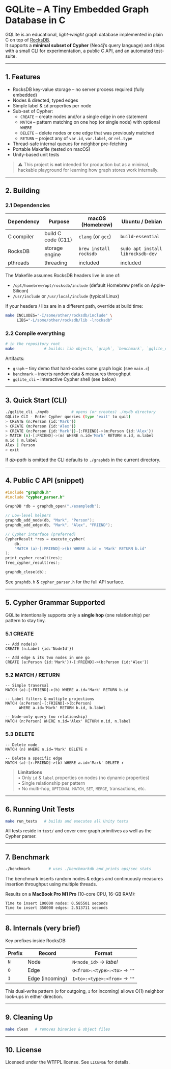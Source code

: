 # GQLite – A Tiny Embedded Graph Database in C

GQLite is an educational, *light-weight* graph database implemented in plain C on top of [RocksDB](https://github.com/facebook/rocksdb).  
It supports a **minimal subset of Cypher** (Neo4j’s query language) and ships with a small CLI for experimentation, a public C API, and an automated test-suite.

---

## 1. Features

* RocksDB key-value storage – no server process required (fully embedded)
* Nodes & directed, typed edges
* Simple label & `id` properties per node
* Sub-set of Cypher:
  * `CREATE` – create nodes and/or a single edge in one statement
  * `MATCH`  – pattern matching on one hop (or single node) with optional `WHERE`
  * `DELETE` – delete nodes or one edge that was previously matched
  * `RETURN` – project any of  `var.id`, `var.label`, or `rel.type`
* Thread-safe internal queues for neighbor pre-fetching
* Portable Makefile (tested on macOS)
* Unity-based unit tests

> ⚠️ This project is **not** intended for production but as a minimal, hackable playground for learning how graph stores work internally.

---

## 2. Building

### 2.1 Dependencies

| Dependency | Purpose | macOS (Homebrew) | Ubuntu / Debian |
|------------|---------|------------------|-----------------|
| C compiler | build C code (C11) | `clang` (or `gcc`) | `build-essential` |
| RocksDB    | storage engine | `brew install rocksdb` | `sudo apt install librocksdb-dev` |
| pthreads   | threading | included | included |

The Makefile assumes RocksDB headers live in one of:

* `/opt/homebrew/opt/rocksdb/include` (default Homebrew prefix on Apple-Silicon)
* `/usr/include` or `/usr/local/include` (typical Linux)

If your headers / libs are in a different path, override at build time:

```bash
make INCLUDES="-I/some/other/rocksdb/include" \
     LIBS="-L/some/other/rocksdb/lib -lrocksdb"
```

### 2.2 Compile everything

```bash
# in the repository root
make             # builds: lib objects, `graph`, `benchmark`, `gqlite_cli`
```

Artifacts:

* `graph`        – tiny demo that hard-codes some graph logic (see `main.c`)
* `benchmark`    – inserts random data & measures throughput
* `gqlite_cli`   – interactive Cypher shell (see below)

---

## 3. Quick Start (CLI)

```bash
./gqlite_cli ./mydb          # opens (or creates) ./mydb directory
GQLite CLI - Enter Cypher queries (type 'exit' to quit)
> CREATE (n:Person {id:'Mark'})
> CREATE (m:Person {id:'Alex'})
> CREATE (n:Person {id:'Mark'})-[:FRIEND]->(m:Person {id:'Alex'})
> MATCH (n)-[:FRIEND]->(m) WHERE n.id='Mark' RETURN m.id, m.label
m.id | m.label
Alex | Person
> exit
```

If *db-path* is omitted the CLI defaults to `./graphdb` in the current directory.

---

## 4. Public C API (snippet)

```c
#include "graphdb.h"
#include "cypher_parser.h"

GraphDB *db = graphdb_open("./exampledb");

// Low-level helpers
graphdb_add_node(db, "Mark", "Person");
graphdb_add_edge(db, "Mark", "Alex", "FRIEND");

// Cypher interface (preferred)
CypherResult *res = execute_cypher(
    db,
    "MATCH (a)-[:FRIEND]->(b) WHERE a.id = 'Mark' RETURN b.id"
);
print_cypher_result(res);
free_cypher_result(res);

graphdb_close(db);
```

See `graphdb.h` & `cypher_parser.h` for the full API surface.

---

## 5. Cypher Grammar Supported

GQLite intentionally supports only a **single hop** (one relationship) per pattern to stay tiny.

### 5.1 CREATE

```cypher
-- Add node(s)
CREATE (n:Label {id:'NodeId'})

-- Add edge & its two nodes in one go
CREATE (a:Person {id:'Mark'})-[:FRIEND]->(b:Person {id:'Alex'})
```

### 5.2 MATCH / RETURN

```cypher
-- Simple traversal
MATCH (a)-[:FRIEND]->(b) WHERE a.id='Mark' RETURN b.id

-- Label filters & multiple projections
MATCH (a:Person)-[:FRIEND]->(b:Person)
      WHERE a.id='Mark' RETURN b.id, b.label

-- Node-only query (no relationship)
MATCH (n:Person) WHERE n.id='Alex' RETURN n.id, n.label
```

### 5.3 DELETE

```cypher
-- Delete node
MATCH (n) WHERE n.id='Mark' DELETE n

-- Delete a specific edge
MATCH (a)-[r:FRIEND]->(b) WHERE a.id='Mark' DELETE r
```

> **Limitations**  
> • Only `id` & `label` properties on nodes (no dynamic properties)  
> • Single relationship per pattern  
> • No multi-hop, `OPTIONAL MATCH`, `SET`, `MERGE`, transactions, etc.

---

## 6. Running Unit Tests

```bash
make run_tests   # builds and executes all Unity tests
```

All tests reside in `test/` and cover core graph primitives as well as the Cypher parser.

---

## 7. Benchmark

```bash
./benchmark        # uses ./benchmarkdb and prints ops/sec stats
```

The benchmark inserts random nodes & edges and continuously measures insertion throughput using multiple threads.

Results on a **MacBook Pro M1 Pro** (10-core CPU, 16-GB RAM):

```text
Time to insert 100000 nodes: 0.585501 seconds
Time to insert 350000 edges: 2.513711 seconds
```

---

## 8. Internals (very brief)

Key prefixes inside RocksDB:

| Prefix | Record | Format |
|--------|--------|--------|
| `N`    | Node   | `N<node_id>` → *label* |
| `O`    | Edge   | `O<from>:<type>:<to>` → `""` |
| `I`    | Edge (incoming) | `I<to>:<type>:<from>` → `""` |

This dual-write pattern (`O` for outgoing, `I` for incoming) allows O(1) neighbor look-ups in either direction.

---

## 9. Cleaning Up

```bash
make clean   # removes binaries & object files
```

---

## 10. License

Licensed under the WTFPL license.  See `LICENSE` for details. 